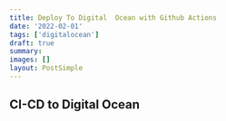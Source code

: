 ```yaml
---
title: Deploy To Digital  Ocean with Github Actions
date: '2022-02-01'
tags: ['digitalocean']
draft: true
summary:
images: []
layout: PostSimple
---
```


## CI-CD to Digital Ocean
